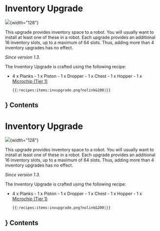# Inventory Upgrade

![](/items/inventory_upgrade.png){width="128"}

This upgrade provides inventory space to a robot. You will usually want
to install at least one of these in a robot. Each upgrade provides an
additional 16 inventory slots, up to a maximum of 64 slots. Thus, adding
more than 4 inventory upgrades has no effect.

*Since version 1.3.*

The Inventory Upgrade is crafted using the following recipe:

- 4 x Planks - 1 x Piston - 1 x Dropper - 1 x Chest - 1 x Hopper - 1 x
[Microchip (Tier 1)](/item/materials)

      {{:recipes:items:invupgrade.png?nolink&200|}}

## } Contents

# Inventory Upgrade

![](/items/inventory_upgrade.png){width="128"}

This upgrade provides inventory space to a robot. You will usually want
to install at least one of these in a robot. Each upgrade provides an
additional 16 inventory slots, up to a maximum of 64 slots. Thus, adding
more than 4 inventory upgrades has no effect.

*Since version 1.3.*

The Inventory Upgrade is crafted using the following recipe:

- 4 x Planks - 1 x Piston - 1 x Dropper - 1 x Chest - 1 x Hopper - 1 x
[Microchip (Tier 1)](/item/materials)

      {{:recipes:items:invupgrade.png?nolink&200|}}

## } Contents
